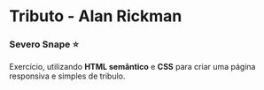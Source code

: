 # Tributo - Alan Rickman

### Severo Snape :star:

Exercício, utilizando **HTML semântico** e **CSS** para criar uma página responsiva e simples de tribulo.

